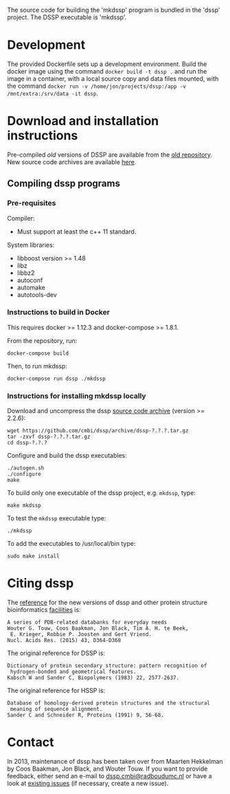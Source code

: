 The source code for building the 'mkdssp' program
is bundled in the 'dssp' project. The DSSP executable is
'mkdssp'.

# Development

The provided Dockerfile sets up a development environment. Build the docker
image using the command `docker build -t dssp .` and run the image in a
container, with a local source copy and data files mounted, with the command
`docker run -v /home/jon/projects/dssp:/app -v /mnt/extra:/srv/data -it dssp`.

# Download and installation instructions

Pre-compiled *old* versions of DSSP are available from the
[old repository][1]. New source code archives are available [here][2].

## Compiling dssp programs

### Pre-requisites

Compiler:
* Must support at least the c++ 11 standard.

System libraries:

* libboost version >= 1.48
* libz
* libbz2
* autoconf
* automake
* autotools-dev

### Instructions to build in Docker

This requires docker >= 1.12.3 and docker-compose >= 1.8.1.

From the repository, run:

    docker-compose build

Then, to run mkdssp:

    docker-compose run dssp ./mkdssp

### Instructions for installing mkdssp locally

Download and uncompress the dssp [source code archive][2] (version >= 2.2.6):

    wget https://github.com/cmbi/dssp/archive/dssp-?.?.?.tar.gz
    tar -zxvf dssp-?.?.?.tar.gz
    cd dssp-?.?.?

Configure and build the dssp executables:

    ./autogen.sh
    ./configure
    make

To build only one executable of the dssp project, e.g. `mkdssp`, type:

    make mkdssp

To test the `mkdssp` executable type:

    ./mkdssp

To add the executables to /usr/local/bin type:

    sudo make install

# Citing dssp

The [reference][3] for the new versions of dssp and other protein structure
bioinformatics [facilities][4] is:

```
A series of PDB-related databanks for everyday needs
Wouter G. Touw, Coos Baakman, Jon Black, Tim A. H. te Beek,
 E. Krieger, Robbie P. Joosten and Gert Vriend.
Nucl. Acids Res. (2015) 43, D364-D368
```

The original reference for DSSP is:

```
Dictionary of protein secondary structure: pattern recognition of
 hydrogen-bonded and geometrical features.
Kabsch W and Sander C, Biopolymers (1983) 22, 2577-2637.
```

The original reference for HSSP is:

```
Database of homology-derived protein structures and the structural
 meaning of sequence alignment.
Sander C and Schneider R, Proteins (1991) 9, 56-68.
```

# Contact

In 2013, maintenance of dssp has been taken over from Maarten Hekkelman by
Coos Baakman, Jon Black, and Wouter Touw. If you want to provide feedback,
either send an e-mail to dssp.cmbi@radboudumc.nl or have a look at
[existing issues][5] (if necessary, create a new issue).


[1]: http://swift.cmbi.umcn.nl/gv/dssp/DSSP_5.html
[2]: https://github.com/cmbi/dssp/releases
[3]: http://dx.doi.org/10.1093/nar/gku1028
[4]: http://swift.cmbi.umcn.nl/gv/facilities/
[5]: https://github.com/cmbi/dssp/issues
